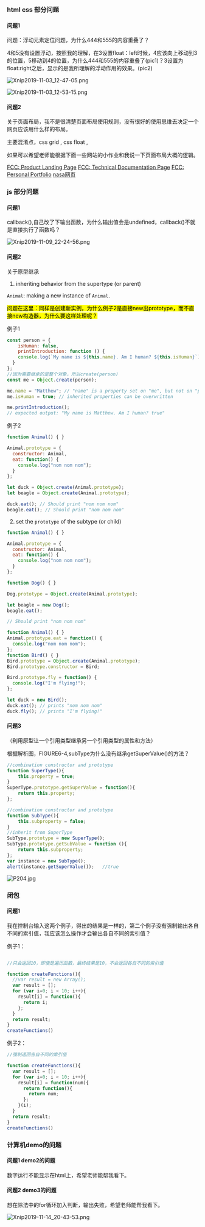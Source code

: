 ### html css 部分问题

#### 问题1

问题：浮动元素定位问题，为什么444和555的内容重叠了？

4和5没有设置浮动，按照我的理解，在3设置float：left时候，4应该向上移动到3的位置，5移动到4的位置，为什么444和555的内容重叠了(pic1)？3设置为float:right之后，显示的是我所理解的浮动作用的效果。(pic2)

![Xnip2019-11-03_12-47-05.png](http://ww1.sinaimg.cn/large/005NUwygly1g8krjfe8n9j31ve0yg7c9.jpg)

![Xnip2019-11-03_12-53-15.png](http://ww1.sinaimg.cn/large/005NUwygly1g8krjffmvcj31w00sk44g.jpg)

#### 问题2

关于页面布局，我不是很清楚页面布局使用规则，没有很好的使用思维去决定一个网页应该用什么样的布局。

主要混淆点，css grid , css float , 

如果可以希望老师能根据下面一些网站的小作业和我说一下页面布局大概的逻辑。

[FCC: Product Landing Page](https://codepen.io/freeCodeCamp/full/RKRbwL)
[FCC: Technical Documentation Page](https://codepen.io/freeCodeCamp/full/NdrKKL)
[FCC: Personal Portfolio](https://codepen.io/freeCodeCamp/full/zNBOYG)
[nasa网页](https://www.nasa.gov/)

### js 部分问题

#### 问题1

callback(),自己改了下输出函数，为什么输出值会是undefined，callback()不就是直接执行了函数吗？

![Xnip2019-11-09_22-24-56.png](http://ww1.sinaimg.cn/large/005NUwygly1g8s5q73dhjj317q0kwn32.jpg)

#### 问题2

关于原型继承

1. inheriting behavior from the supertype (or parent) 

`Animal`: making a new instance of `Animal`. 

<mark>问题在这里：同样是创建新实例，为什么例子2是直接new出prototype，而不直接new构造器，为什么要这样处理呢？</mark>

例子1

```javascript
const person = {
 	isHuman: false,
	printIntroduction: function () {
    console.log(`My name is ${this.name}. Am I human? ${this.isHuman}`);
  }
};
//因为需要继承的是整个对象，所以create(person)
const me = Object.create(person);

me.name = "Matthew"; // "name" is a property set on "me", but not on "person"
me.isHuman = true; // inherited properties can be overwritten

me.printIntroduction();
// expected output: "My name is Matthew. Am I human? true"
```

例子2

```javascript
function Animal() { }

Animal.prototype = {
  constructor: Animal,
  eat: function() {
    console.log("nom nom nom");
  }
};

let duck = Object.create(Animal.prototype); 
let beagle = Object.create(Animal.prototype); 

duck.eat(); // Should print "nom nom nom"
beagle.eat(); // Should print "nom nom nom"

```

2. set the `prototype` of the subtype (or child)

```javascript
function Animal() { }

Animal.prototype = {
  constructor: Animal,
  eat: function() {
    console.log("nom nom nom");
  }
};

function Dog() { }

Dog.prototype = Object.create(Animal.prototype);

let beagle = new Dog();
beagle.eat();  

// Should print "nom nom nom"
```

```javascript
function Animal() { }
Animal.prototype.eat = function() {
  console.log("nom nom nom");
};
function Bird() { }
Bird.prototype = Object.create(Animal.prototype);
Bird.prototype.constructor = Bird;

Bird.prototype.fly = function() {
  console.log("I'm flying!");
};

let duck = new Bird();
duck.eat(); // prints "nom nom nom"
duck.fly(); // prints "I'm flying!"
```

#### 问题3

（利用原型让一个引用类型继承另一个引用类型的属性和方法）

根据解析图，FIGURE6-4,subType为什么没有继承getSuperValue()的方法？

```javascript
//combination constructor and prototype
function SuperType(){
    this.property = true; 
}
SuperType.prototype.getSuperValue = function(){
    return this.property; 
};

//combination constructor and prototype
function SubType(){
    this.subproperty = false; 
}
//inherit from SuperType 
SubType.prototype = new SuperType();
SubType.prototype.getSubValue = function (){
    return this.subproperty; 
};
var instance = new SubType(); 
alert(instance.getSuperValue());   //true 
```

![P204.jpg](http://ww1.sinaimg.cn/large/005NUwyggy1g8wed71u3kj30io0b40t6.jpg)

### 闭包

#### 问题1

我在控制台输入这两个例子，得出的结果是一样的，第二个例子没有强制输出各自不同的索引值，我应该怎么操作才会输出各自不同的索引值？

例子1：

```javascript

//只会返回10，即使是遍历函数，最终结果是10，不会返回各自不同的索引值

function createFunctions(){
  //var result = new Array();
  var result = [];
  for (var i=0; i < 10; i++){
    result[i] = function(){
      return i;
    };
  }
  return result; 
} 
createFunctions()
```

例子2：

```javascript
//强制返回各自不同的索引值

function createFunctions(){
  var result = [];
  for (var i=0; i < 10; i++){
    result[i] = function(num){
      return function(){
        return num;
      };
    }(i);
  }
  return result;
}
createFunctions()
```

### 计算机demo的问题

#### 问题1 demo2的问题

数字运行不能显示在html上，希望老师能帮我看下。

#### 问题2 demo3的问题

想在除法中的for循环加入判断，输出失败，希望老师能帮我看下。

![Xnip2019-11-14_20-43-53.png](http://ww1.sinaimg.cn/large/005NUwygly1g8xwefq382j30q60l4mzv.jpg)